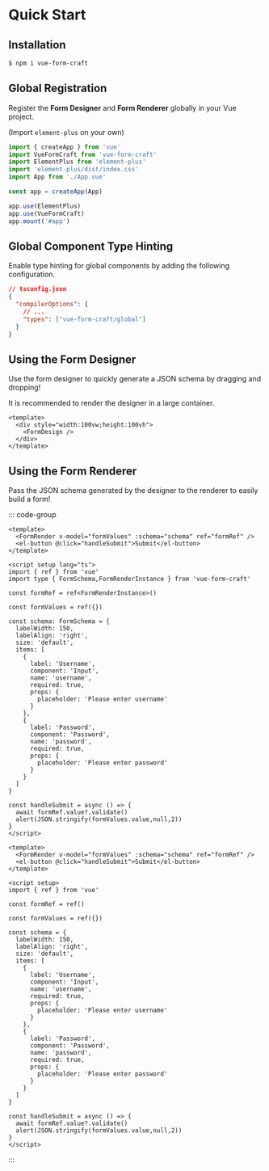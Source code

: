 # Quick Start

## Installation

```sh
$ npm i vue-form-craft
```

## Global Registration

Register the **Form Designer** and **Form Renderer** globally in your Vue project.

(Import `element-plus` on your own)

```ts
import { createApp } from 'vue'
import VueFormCraft from 'vue-form-craft'
import ElementPlus from 'element-plus'
import 'element-plus/dist/index.css'
import App from './App.vue'

const app = createApp(App)

app.use(ElementPlus)
app.use(VueFormCraft)
app.mount('#app')
```

## Global Component Type Hinting

Enable type hinting for global components by adding the following configuration.

```json
// tsconfig.json
{
  "compilerOptions": {
    // ...
    "types": ["vue-form-craft/global"]
  }
}
```

## Using the Form Designer

Use the form designer to quickly generate a JSON schema by dragging and dropping!

It is recommended to render the designer in a large container.

```vue
<template>
  <div style="width:100vw;height:100vh">
    <FormDesign />
  </div>
</template>
```

## Using the Form Renderer

Pass the JSON schema generated by the designer to the renderer to easily build a form!

::: code-group

```vue [TypeScript]
<template>
  <FormRender v-model="formValues" :schema="schema" ref="formRef" />
  <el-button @click="handleSubmit">Submit</el-button>
</template>

<script setup lang="ts">
import { ref } from 'vue'
import type { FormSchema,FormRenderInstance } from 'vue-form-craft'

const formRef = ref<FormRenderInstance>()

const formValues = ref({})

const schema: FormSchema = {
  labelWidth: 150,
  labelAlign: 'right',
  size: 'default',
  items: [
    {
      label: 'Username',
      component: 'Input',
      name: 'username',
      required: true,
      props: {
        placeholder: 'Please enter username'
      }
    },
    {
      label: 'Password',
      component: 'Password',
      name: 'password',
      required: true,
      props: {
        placeholder: 'Please enter password'
      }
    }
  ]
}

const handleSubmit = async () => {
  await formRef.value?.validate()
  alert(JSON.stringify(formValues.value,null,2))
}
</script>
```

```vue [JavaScript]
<template>
  <FormRender v-model="formValues" :schema="schema" ref="formRef" />
  <el-button @click="handleSubmit">Submit</el-button>
</template>

<script setup>
import { ref } from 'vue'

const formRef = ref()

const formValues = ref({})

const schema = {
  labelWidth: 150,
  labelAlign: 'right',
  size: 'default',
  items: [
    {
      label: 'Username',
      component: 'Input',
      name: 'username',
      required: true,
      props: {
        placeholder: 'Please enter username'
      }
    },
    {
      label: 'Password',
      component: 'Password',
      name: 'password',
      required: true,
      props: {
        placeholder: 'Please enter password'
      }
    }
  ]
}

const handleSubmit = async () => {
  await formRef.value?.validate()
  alert(JSON.stringify(formValues.value,null,2))
}
</script>
```

:::
